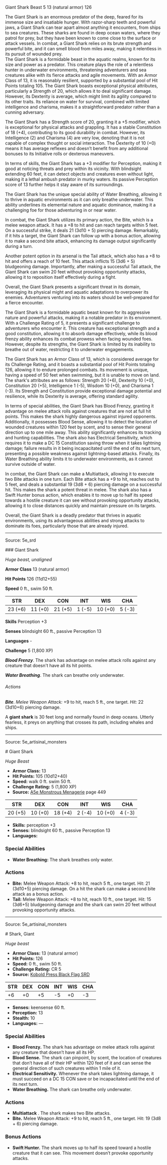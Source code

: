 <MonsterName/>Giant Shark</MonsterName>
<CreatureType/>Beast</CreatureType>
<CR/>5</CR>
<AC/>13 (natural armor)</AC>
<HP/>126</HP>
<summary>The Giant Shark is an enormous predator of the deep, feared for its immense size and insatiable hunger. With razor-sharp teeth and powerful jaws, a Giant Shark can tear apart almost anything it encounters, from ships to sea creatures. These sharks are found in deep ocean waters, where they patrol for prey, but they have been known to come close to the surface or attack vessels. In combat, a Giant Shark relies on its brute strength and powerful bite, and it can smell blood from miles away, making it relentless in its pursuit of wounded prey.</summary>

<summary>The Giant Shark is a formidable beast in the aquatic realms, known for its size and power as a predator. This creature plays the role of a relentless hunter in underwater environments, threatening adventurers and sea creatures alike with its fierce attacks and agile movements. With an Armor Class of 13, it is reasonably resilient, supported by a substantial pool of Hit Points totaling 105. The Giant Shark boasts exceptional physical attributes, particularly a Strength of 20, which allows it to deal significant damage. However, its Dexterity is average, which might limit its agility compared to its other traits. Its reliance on water for survival, combined with limited intelligence and charisma, makes it a straightforward predator rather than a cunning adversary.</summary>

<detail>

The Giant Shark has a Strength score of 20, granting it a +5 modifier, which is exceptional for physical attacks and grappling. It has a stable Constitution of 18 (+4), contributing to its good durability in combat. However, its Intelligence (2) and Charisma (4) are very low, denoting that it is not capable of complex thought or social interaction. The Dexterity of 10 (+0) means it has average reflexes and doesn’t benefit from any additional bonuses to its Initiative rolls or dexterous maneuvers.

In terms of skills, the Giant Shark has a +3 modifier for Perception, making it good at noticing threats and prey within its vicinity. With blindsight extending 60 feet, it can detect objects and creatures even without light, making it a lethal ambush predator in murky waters. Its passive Perception score of 13 further helps it stay aware of its surroundings.

The Giant Shark has the unique special ability of Water Breathing, allowing it to thrive in aquatic environments as it can only breathe underwater. This ability underlines its elemental nature and aquatic dominance, making it a challenging foe for those adventuring in or near water.

In combat, the Giant Shark utilizes its primary action, the Bite, which is a melee weapon attack. It has a +8 to hit and can reach targets within 5 feet. On a successful strike, it deals 21 (3d10 + 5) piercing damage. Remarkably, if it hits a target, the Giant Shark can follow up with a bonus action, allowing it to make a second bite attack, enhancing its damage output significantly during a turn.

Another potent option in its arsenal is the Tail attack, which also has a +8 to hit and offers a reach of 10 feet. This attack inflicts 15 (3d6 + 5) bludgeoning damage. Importantly, after making a successful Tail attack, the Giant Shark can swim 20 feet without provoking opportunity attacks, allowing it to reposition itself effectively during a fight.

Overall, the Giant Shark presents a significant threat in its domain, leveraging its physical might and aquatic adaptations to overpower its enemies. Adventurers venturing into its waters should be well-prepared for a fierce encounter.

The Giant Shark is a formidable aquatic beast known for its aggressive nature and powerful attacks, making it a notable predator in its environment. With a Challenge Rating of 5, it presents a significant challenge to adventurers who encounter it. This creature has exceptional strength and a good constitution, allowing it to absorb damage effectively, while its blood frenzy ability enhances its combat prowess when facing wounded foes. However, despite its strengths, the Giant Shark is limited by its inability to breathe out of water, restricting it to underwater engagements. 

The Giant Shark has an Armor Class of 13, which is considered average for its Challenge Rating, and it boasts a substantial pool of Hit Points totaling 126, allowing it to endure prolonged combats. Its movement is unique, having a speed of 50 feet when swimming, but it is unable to move on land. The shark's attributes are as follows: Strength 20 (+6), Dexterity 10 (+0), Constitution 20 (+5), Intelligence 1 (-5), Wisdom 10 (+0), and Charisma 1 (-3). Its Strength and Constitution provide exceptional damage potential and resilience, while its Dexterity is average, offering standard agility.

In terms of special abilities, the Giant Shark has Blood Frenzy, granting it advantage on melee attack rolls against creatures that are not at full hit points. This makes the shark highly dangerous against injured opponents. Additionally, it possesses Blood Sense, allowing it to detect the location of wounded creatures within 120 feet by scent, and to sense their general direction up to one mile away. This ability significantly enhances its tracking and hunting capabilities. The shark also has Electrical Sensitivity, which requires it to make a DC 15 Constitution saving throw when it takes lightning damage; failure results in it being incapacitated until the end of its next turn, presenting a possible weakness against lightning-based attacks. Finally, its Water Breathing ability limits it to underwater environments, as it cannot survive outside of water.

In combat, the Giant Shark can make a Multiattack, allowing it to execute two Bite attacks in one turn. Each Bite attack has a +9 to hit, reaches out to 5 feet, and deals a substantial 19 (3d8 + 6) piercing damage on a successful hit. This makes the shark a potent threat in melee. The shark also has a Swift Hunter bonus action, which enables it to move up to half its speed towards a hostile creature it can see without provoking opportunity attacks, allowing it to close distances quickly and maintain pressure on its targets. 

Overall, the Giant Shark is a deadly predator that thrives in aquatic environments, using its advantageous abilities and strong attacks to dominate its foes, particularly those that are already injured.</detail>



---

Source: 5e_srd

<statblock>
### Giant Shark

*Huge beast, unaligned*

**Armor Class** 13 (natural armor)

**Hit Points** 126 (11d12+55)

**Speed** 0 ft., swim 50 ft.

| STR     | DEX     | CON     | INT    | WIS     | CHA    |
|---------|---------|---------|--------|---------|--------|
| 23 (+6) | 11 (+0) | 21 (+5) | 1 (-5) | 10 (+0) | 5 (-3) |

**Skills** Perception +3

**Senses** blindsight 60 ft., passive Perception 13

**Languages** -

**Challenge** 5 (1,800 XP)

***Blood Frenzy***. The shark has advantage on melee attack rolls against any creature that doesn't have all its hit points.

***Water Breathing***. The shark can breathe only underwater.

###### Actions

***Bite***. *Melee Weapon Attack:* +9 to hit, reach 5 ft., one target. *Hit:* 22 (3d10+6) piercing damage.

A **giant shark** is 30 feet long and normally found in deep oceans. Utterly fearless, it preys on anything that crosses its path, including whales and ships.</statblock>




---

Source: 5e_artisinal_monsters

<statblock>
# Giant Shark

*Huge* *Beast*

- **Armor Class:** 13
- **Hit Points:** 105 (10d12+40)
- **Speed:** walk 0 ft. swim 50 ft.
- **Challenge Rating:** 5 (1,800 XP)
- **Source:** [A5e Monstrous Menagerie](https://enpublishingrpg.com/products/level-up-monstrous-menagerie-a5e) page 449

| STR | DEX | CON | INT | WIS | CHA |
| --- | --- | --- | --- | --- | --- |
| 20 (+5) | 10 (+0) | 18 (+4) | 2 (-4) | 10 (+0) | 4 (-3) |

- **Skills:** perception +3
- **Senses:** blindsight 60 ft., passive Perception 13
- **Languages:** 

### Special Abilities

- **Water Breathing:** The shark breathes only water.

### Actions

- **Bite:** Melee Weapon Attack: +8 to hit, reach 5 ft., one target. Hit: 21 (3d10+5) piercing damage. On a hit  the shark can make a second bite attack as a bonus action.
- **Tail:** Melee Weapon Attack: +8 to hit, reach 10 ft., one target. Hit: 15 (3d6+5) bludgeoning damage  and the shark can swim 20 feet without provoking opportunity attacks.


</statblock>




---

Source: 5e_artisinal_monsters

<statblock>
# Shark, Giant

*Huge beast*

- **Armor Class:** 13 (natural armor)
- **Hit Points:** 126
- **Speed:** 0 ft., swim 50 ft.
- **Challenge Rating:** CR 5
- **Source:** [Kobold Press Black Flag SRD](https://koboldpress.com/black-flag-roleplaying/)

| STR | DEX | CON | INT | WIS | CHA |
| --- | --- | --- | --- | --- | --- |
| +6 | +0 | +5 | -5 | +0 | -3 |

- **Senses:** keensense 60 ft.
- **Perception:** 13
- **Stealth:** 10
- **Languages:** —

### Special Abilities

- **Blood Frenzy.** The shark has advantage on melee attack rolls against any creature that doesn’t have all its HP.
- **Blood Sense.** The shark can pinpoint, by scent, the location of creatures that don’t have all of their HP within 120 feet of it and can sense the general direction of such creatures within 1 mile of it.
- **Electrical Sensitivity.** Whenever the shark takes lightning damage, it must succeed on a DC 15 CON save or be incapacitated until the end of its next turn.
- **Water Breathing.** The shark can breathe only underwater.

### Actions

- **Multiattack** . The shark makes two Bite attacks.
- **Bite.** Melee Weapon Attack: +9 to hit, reach 5 ft., one target. Hit: 19 (3d8 + 6) piercing damage.

### Bonus Actions

- **Swift Hunter.** The shark moves up to half its speed toward a hostile creature that it can see. This movement doesn’t provoke opportunity attacks.

</statblock>


